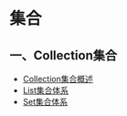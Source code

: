 # 集合

## 一、Collection集合

- [Collection集合概述](./Collection集合概述.md)
- [List集合体系](./List集合体系.md)
- [Set集合体系](./Set集合体系.md)

